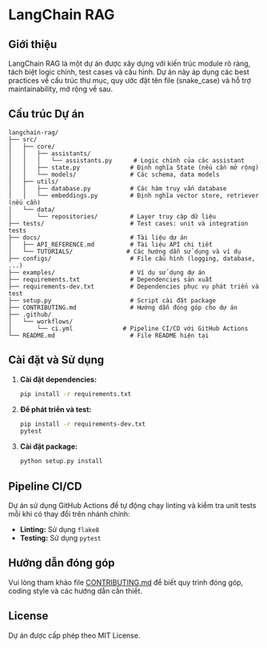 # LangChain RAG

## Giới thiệu
LangChain RAG là một dự án được xây dựng với kiến trúc module rõ ràng, tách biệt logic chính, test cases và cấu hình. Dự án này áp dụng các best practices về cấu trúc thư mục, quy ước đặt tên file (snake_case) và hỗ trợ maintainability, mở rộng về sau.

## Cấu trúc Dự án
```
langchain-rag/
├── src/
│   ├── core/
│   │   ├── assistants/
│   │   │   └── assistants.py      # Logic chính của các assistant
│   │   ├── state.py              # Định nghĩa State (nếu cần mở rộng)
│   │   └── models/               # Các schema, data models
│   ├── utils/
│   │   ├── database.py           # Các hàm truy vấn database
│   │   └── embeddings.py         # Định nghĩa vector store, retriever (nếu cần)
│   └── data/
│       └── repositories/         # Layer truy cập dữ liệu
├── tests/                        # Test cases: unit và integration tests
├── docs/                         # Tài liệu dự án
│   ├── API_REFERENCE.md          # Tài liệu API chi tiết
│   └── TUTORIALS/               # Các hướng dẫn sử dụng và ví dụ
├── configs/                      # File cấu hình (logging, database, ...)
├── examples/                     # Ví dụ sử dụng dự án
├── requirements.txt              # Dependencies sản xuất
├── requirements-dev.txt          # Dependencies phục vụ phát triển và test
├── setup.py                      # Script cài đặt package
├── CONTRIBUTING.md               # Hướng dẫn đóng góp cho dự án
├── .github/
│   └── workflows/
│       └── ci.yml              # Pipeline CI/CD với GitHub Actions
└── README.md                     # File README hiện tại
```

## Cài đặt và Sử dụng

1. **Cài đặt dependencies:**

   ```bash
   pip install -r requirements.txt
   ```

2. **Để phát triển và test:**

   ```bash
   pip install -r requirements-dev.txt
   pytest
   ```

3. **Cài đặt package:**

   ```bash
   python setup.py install
   ```

## Pipeline CI/CD
Dự án sử dụng GitHub Actions để tự động chạy linting và kiểm tra unit tests mỗi khi có thay đổi trên nhánh chính:
- **Linting:** Sử dụng `flake8`
- **Testing:** Sử dụng `pytest`

## Hướng dẫn đóng góp
Vui lòng tham khảo file [CONTRIBUTING.md](CONTRIBUTING.md) để biết quy trình đóng góp, coding style và các hướng dẫn cần thiết.

## License
Dự án được cấp phép theo MIT License.
